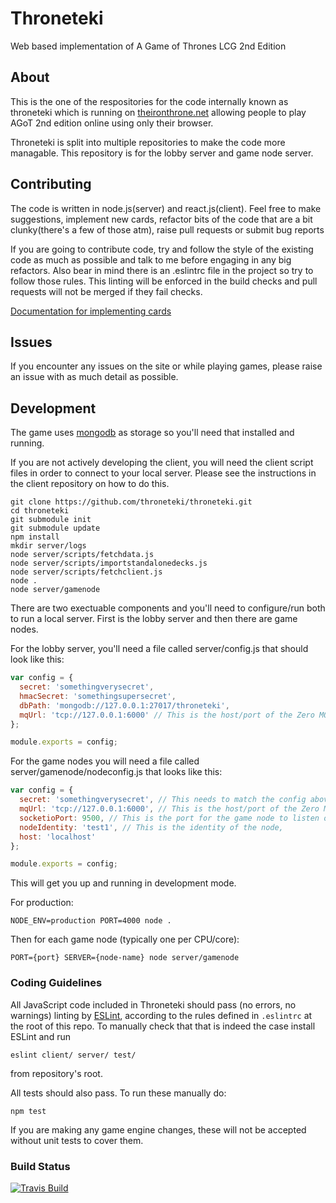 # Throneteki

Web based implementation of A Game of Thrones LCG 2nd Edition

## About

This is the one of the respositories for the code internally known as throneteki which is running on [theironthrone.net](https://theironthrone.net/) allowing people to play AGoT 2nd edition online using only their browser.

Throneteki is split into multiple repositories to make the code more managable.  This repository is for the lobby server and game node server.

## Contributing

The code is written in node.js(server) and react.js(client).  Feel free to make suggestions, implement new cards, refactor bits of the code that are a bit clunky(there's a few of those atm), raise pull requests or submit bug reports

If you are going to contribute code, try and follow the style of the existing code as much as possible and talk to me before engaging in any big refactors.  Also bear in mind there is an .eslintrc file in the project so try to follow those rules.  This linting will be enforced in the build checks and pull requests will not be merged if they fail checks.

[Documentation for implementing cards](https://github.com/cryogen/throneteki/blob/master/docs/implementing-cards.md)

## Issues
If you encounter any issues on the site or while playing games, please raise an issue with as much detail as possible.

## Development

The game uses [mongodb](https://www.mongodb.com/) as storage so you'll need that installed and running.

If you are not actively developing the client, you will need the client script files in order to connect to your local server.  Please see the instructions in the client repository on how to do this.

```
git clone https://github.com/throneteki/throneteki.git
cd throneteki
git submodule init
git submodule update
npm install
mkdir server/logs
node server/scripts/fetchdata.js
node server/scripts/importstandalonedecks.js
node server/scripts/fetchclient.js
node .
node server/gamenode
```

There are two exectuable components and you'll need to configure/run both to run a local server.  First is the lobby server and then there are game nodes.

For the lobby server, you'll need a file called server/config.js that should look like this:
```javascript
var config = {
  secret: 'somethingverysecret',
  hmacSecret: 'somethingsupersecret',
  dbPath: 'mongodb://127.0.0.1:27017/throneteki',
  mqUrl: 'tcp://127.0.0.1:6000' // This is the host/port of the Zero MQ server which does the node load balancing
};

module.exports = config;
```

For the game nodes you will need a file called server/gamenode/nodeconfig.js that looks like this:

```javascript
var config = {
  secret: 'somethingverysecret', // This needs to match the config above
  mqUrl: 'tcp://127.0.0.1:6000', // This is the host/port of the Zero MQ server which does the node load balancing and needs to match the config above
  socketioPort: 9500, // This is the port for the game node to listen on
  nodeIdentity: 'test1', // This is the identity of the node,
  host: 'localhost'
};

module.exports = config;
```

This will get you up and running in development mode.

For production:

```
NODE_ENV=production PORT=4000 node .
```

Then for each game node (typically one per CPU/core):

```
PORT={port} SERVER={node-name} node server/gamenode
```

### Coding Guidelines

All JavaScript code included in Throneteki should pass (no errors, no warnings)
linting by [ESLint](http://eslint.org/), according to the rules defined in
`.eslintrc` at the root of this repo. To manually check that that is indeed the
case install ESLint and run

```
eslint client/ server/ test/
```

from repository's root.

All tests should also pass.  To run these manually do:

```
npm test
```

If you are making any game engine changes, these will not be accepted without unit tests to cover them.

### Build Status

[![Travis Build](https://travis-ci.com/throneteki/throneteki.svg?branch=master)](https://travis-ci.com/throneteki/throneteki)
